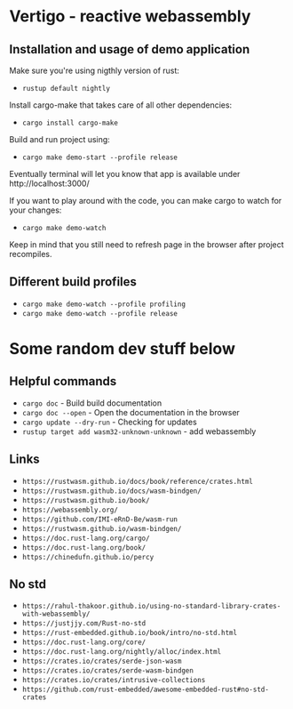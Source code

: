 Vertigo - reactive webassembly
===================

Installation and usage of demo application
--------------

Make sure you're using nigthly version of rust:
- `rustup default nightly`

Install cargo-make that takes care of all other dependencies:
- `cargo install cargo-make`

Build and run project using:
- `cargo make demo-start --profile release`

Eventually terminal will let you know that app is available under http://localhost:3000/

If you want to play around with the code, you can make cargo to watch for your changes:
- `cargo make demo-watch`

Keep in mind that you still need to refresh page in the browser after project recompiles.

Different build profiles
--------------
- `cargo make demo-watch --profile profiling`
- `cargo make demo-watch --profile release`

Some random dev stuff below
===================

Helpful commands
--------------
- `cargo doc` - Build build documentation
- `cargo doc --open` - Open the documentation in the browser
- `cargo update --dry-run` - Checking for updates
- `rustup target add wasm32-unknown-unknown` - add webassembly

Links
--------------
- `https://rustwasm.github.io/docs/book/reference/crates.html`
- `https://rustwasm.github.io/docs/wasm-bindgen/`
- `https://rustwasm.github.io/book/`
- `https://webassembly.org/`
- `https://github.com/IMI-eRnD-Be/wasm-run`
- `https://rustwasm.github.io/wasm-bindgen/`
- `https://doc.rust-lang.org/cargo/`
- `https://doc.rust-lang.org/book/`
- `https://chinedufn.github.io/percy`


No std
--------------
- `https://rahul-thakoor.github.io/using-no-standard-library-crates-with-webassembly/`
- `https://justjjy.com/Rust-no-std`
- `https://rust-embedded.github.io/book/intro/no-std.html`
- `https://doc.rust-lang.org/core/`
- `https://doc.rust-lang.org/nightly/alloc/index.html`
- `https://crates.io/crates/serde-json-wasm`
- `https://crates.io/crates/serde-wasm-bindgen`
- `https://crates.io/crates/intrusive-collections`
- `https://github.com/rust-embedded/awesome-embedded-rust#no-std-crates`

